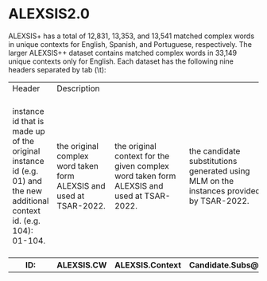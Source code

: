 # ALEXSIS2.0

ALEXSIS+ has a total of 12,831, 13,353, and 13,541 matched complex words in unique contexts for English, Spanish, and Portuguese, respectively. The larger ALEXSIS++ dataset contains matched complex words in 33,149 unique contexts only for English. Each dataset has the following nine headers separated by tab (\t):  


<table>
    
   <tr>
    <td>Header</td>
    <td>Description</td>
  </tr>
   <tr>
    <td>instance id that is made up of the original instance id (e.g. 01) and the new additional context id. (e.g. 104): 01-104.</td>
    <td>the original complex word taken form ALEXSIS and used at TSAR-2022.</td>
    <td> the original context for the given complex word taken form ALEXSIS and used at TSAR-2022.</td>
    <td>the candidate substitutions generated using MLM on the instances provided by TSAR-2022.</td>
    <td>new additional context obtained from the CC-News dataset.</td>
    <td>new additional candidate substitutions generated using MLM on the additional contexts taken from the CC-News dataset</td>
    <td>the cosine similarities between the SBert sentence embedding of the additional context and the original context provided by TSAR-2022.</td>
    <td>the cosine similarities between the word embeddings of the additional candidate substitutions and the original complex word provided by TSAR-2022.</td>
    <td>the original gold candidate substitutions provided by TSAR-2022.</td>
  </tr>
  <tr>
    <th><b>ID</b>:</th>
    <th><b>ALEXSIS.CW</b></th>
    <th><b>ALEXSIS.Context</b></th>
    <th><b>Candidate.Subs@n</b></th>
    <th><b>Additional.Context</b></th>
    <th><b>Additional.Subs@n</b></th>
    <th><b>Sent.Sim</b></th>
    <th><b>Word.Sim</b></th>
    <th><b>Gold.Labels</b></th>
  </tr>

</table>
